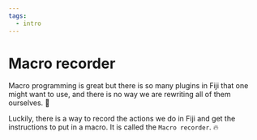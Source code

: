 ```yaml
---
tags:
  - intro
---
```

# Macro recorder

Macro programming is great but there is so many plugins in Fiji that one might
want to use, and there is no way we are rewriting all of them ourselves. :zany_face:

Luckily, there is a way to record the actions we do in Fiji and get the
instructions to put in a macro. It is called the `Macro recorder`. :fire:

